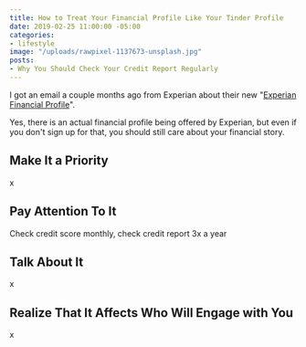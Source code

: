 ```yaml
---
title: How to Treat Your Financial Profile Like Your Tinder Profile
date: 2019-02-25 11:00:00 -05:00
categories:
- lifestyle
image: "/uploads/rawpixel-1137673-unsplash.jpg"
posts:
- Why You Should Check Your Credit Report Regularly
---
```


I got an email a couple months ago from Experian about their new "[Experian Financial Profile](https://www.experian.com/consumer-products/financial-profile.html)". 

Yes, there is an actual financial profile being offered by Experian, but even if you don't sign up for that, you should still care about your financial story.

## Make It a Priority

x

## Pay Attention To It

Check credit score monthly, check credit report 3x a year

## Talk About It

x

## Realize That It Affects Who Will Engage with You

x